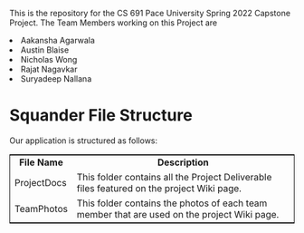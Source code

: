 This is the repository for the CS 691 Pace University Spring 2022 Capstone Project. The Team Members working on this Project are <li>Aakansha Agarwala</li><li>Austin Blaise</li><li>Nicholas Wong</li><li>Rajat Nagavkar</li><li>Suryadeep Nallana</li>
# Squander File Structure
Our application is structured as follows:
<table style="width:100%; border: 1px solid black">
  <tr>
    <td align="center"><b>File Name</b></td>
    <td align="center"><b>Description</b></td>
  </tr>
  <tr>
    <td>ProjectDocs</td>
    <td>This folder contains all the Project Deliverable files featured on the project Wiki page.</td>
  </tr>
  <tr>
    <td>TeamPhotos</td>
    <td>This folder contains the photos of each team member that are used on the project Wiki page.</td>
  </tr>
 </table>
